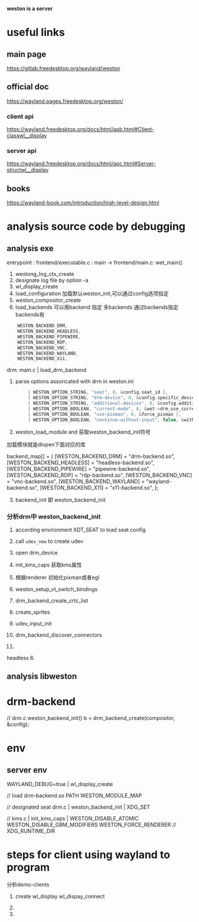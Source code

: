
 **weston is a server**

#  useful links 

## main page 
https://gitlab.freedesktop.org/wayland/weston

## official doc
https://wayland.pages.freedesktop.org/weston/

### client api 
https://wayland.freedesktop.org/docs/html/apb.html#Client-classwl__display

###  server api 
https://wayland.freedesktop.org/docs/html/apc.html#Server-structwl__display

## books 
https://wayland-book.com/introduction/high-level-design.html


# analysis source code by debugging

## analysis exe
entrypoint : 
frontend/executable.c : main -> frontend/main.c: wet_main() 

1. westong_log_ctx_create
2. designate log file by option -a  
3. wl_display_create
4. load_configuration
加载默认weston_init,可以通过config选项指定
5. weston_compositor_create 
6. load_backends
可以用backend 指定
多backends 通过backends指定
backends有
```c
    WESTON_BACKEND_DRM,
	WESTON_BACKEND_HEADLESS,
	WESTON_BACKEND_PIPEWIRE,
	WESTON_BACKEND_RDP,
	WESTON_BACKEND_VNC,
	WESTON_BACKEND_WAYLAND,
	WESTON_BACKEND_X11,
```
drm:
main.c | load_drm_backend 

1. parse options assoricated with drm in weston.ini 
```c
		{ WESTON_OPTION_STRING, "seat", 0, &config.seat_id },
		{ WESTON_OPTION_STRING, "drm-device", 0, &config.specific_device },
		{ WESTON_OPTION_STRING, "additional-devices", 0, &config.additional_devices},
		{ WESTON_OPTION_BOOLEAN, "current-mode", 0, &wet->drm_use_current_mode },
		{ WESTON_OPTION_BOOLEAN, "use-pixman", 0, &force_pixman },
		{ WESTON_OPTION_BOOLEAN, "continue-without-input", false, &without_input }
```

2. weston_load_module and 获取weston_backend_init符号

加载模块就是dlopen下面对应的库

backend_map[] = {
	[WESTON_BACKEND_DRM] =		"drm-backend.so",
	[WESTON_BACKEND_HEADLESS] =	"headless-backend.so",
	[WESTON_BACKEND_PIPEWIRE] =	"pipewire-backend.so",
	[WESTON_BACKEND_RDP] =		"rdp-backend.so",
	[WESTON_BACKEND_VNC] =		"vnc-backend.so",
	[WESTON_BACKEND_WAYLAND] =	"wayland-backend.so",
	[WESTON_BACKEND_X11] =		"x11-backend.so",
};

3. backend_init 即 weston_backend_init

### 分析drm中 weston_backend_init

1. according environment XDT_SEAT to load seat config  

2. call `udev_new` to create udev

3.  open drm_device

4. init_kms_caps 
获取kms属性

5. 根据renderer 初始化pixman或者egl 

6. weston_setup_vt_switch_bindings

7. drm_backend_create_crtc_list

8. create_sprites 

9. udev_input_init

10. drm_backend_discover_connectors

11. 





headless 
6. 

## analysis libweston 






# drm-backend

// drm.c
weston_backend_init()
	b = drm_backend_create(compositor, &config);




# env 

## server env 

WAYLAND_DEBUG=true  | wl_display_create

// load drm-backend.so PATH
WESTON_MODULE_MAP

// designated seat
drm.c | weston_backend_init |  XDG_SET


//
kms.c | init_kms_caps | 
WESTON_DISABLE_ATOMIC
WESTON_DISABLE_GBM_MODIFIERS
WESTON_FORCE_RENDERER
//
XDG_RUNTIME_DIR 







# steps for client  using wayland to program
分析demo-clients 

1. create wl_display
wl_dispay_connect

2. 

3. 

